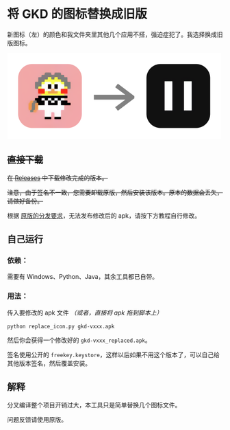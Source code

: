 # 将 GKD 的图标替换成旧版
新图标（左）的颜色和我文件夹里其他几个应用不搭，强迫症犯了。我选择换成旧版图标。

<img src="theme.png" width="500px">

## ~~直接下载~~
~~在 [Releases](https://github.com/zetaloop/gkd-replace-icon/releases) 中下载修改完成的版本。~~

~~注意，由于签名不一致，您需要卸载原版，然后安装该版本。原本的数据会丢失，请做好备份。~~

根据 [原版的分发要求](https://github.com/orgs/gkd-kit/discussions/679)，无法发布修改后的 apk，请按下方教程自行修改。

## 自己运行
### 依赖：
需要有 Windows、Python、Java，其余工具都已自带。

### 用法：
传入要修改的 apk 文件 _（或者，直接将 apk 拖到脚本上）_
```shell
python replace_icon.py gkd-vxxx.apk
```
然后你会获得一个修改好的 `gkd-vxxx_replaced.apk`。

签名使用公开的 `freekey.keystore`，这样以后如果不用这个版本了，可以自己给其他版本签名，然后覆盖安装。

## 解释
分叉编译整个项目开销过大，本工具只是简单替换几个图标文件。

问题反馈请使用原版。

